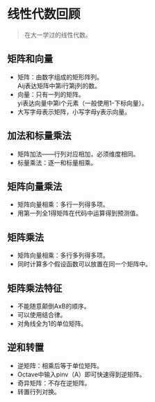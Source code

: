 # 线性代数回顾

> 在大一学过的线性代数。

## 矩阵和向量

- 矩阵：由数字组成的矩形阵列。
<br>Aij表达矩阵中第i行第j列的数。
- 向量：只有一列的矩阵。
<br>yi表达向量中第i个元素（一般使用1-下标向量）。
- 大写字母表示矩阵，小写字母y表示向量。

## 加法和标量乘法

- 矩阵加法——行列对应相加，必须维度相同。
- 标量乘法：逐一和标量相乘。

## 矩阵向量乘法

- 矩阵向量相乘：多行一列得多项。
- 用第一列全1得矩阵在代码中运算得到预测值。


## 矩阵乘法

- 矩阵向量相乘：多行多列得多项。
- 同时计算多个假设函数可以放置在同一个矩阵中。

## 矩阵乘法特征

- 不能随意颠倒AxB的顺序。
- 可以使用结合律。
- 对角线全为1的单位矩阵。

## 逆和转置

- 逆矩阵：相乘后等于单位矩阵。
- Octave中输入pinv（A）即可快速得到逆矩阵。
- 奇异矩阵：不存在逆矩阵。
- 转置行列对换。